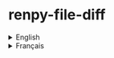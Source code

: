 # renpy-file-diff

<details>
<summary>English</summary>

### English Content
Compare `.rpy` files in two folders, showing identical, different, and unique files.

## Table of Contents
- [Installation](#installation)
- [Usage](#usage)
- [Example](#example)
- [Contributing](#contributing)
- [License](#license)

## Installation

Clone this repository to your local machine:

```bash
git clone https://github.com/cherifVN/renpy-file-diff.git
```

Navigate to the project directory:

```bash
cd renpy-file-diff
```

## Usage

Ensure the cloned folder contains exactly two subfolders, each containing `.rpy` files to compare.

Run the Python script:

```bash
python parse.py
```

### Detailed Explanation

1. **Clone the repository**: Use the `git clone` command to copy the repository to your local machine.
2. **Navigate to the directory**: Use `cd renpy-file-diff` to enter the project directory.
3. **Prepare the folders**: Create two subfolders in the project directory and place the `.rpy` files to compare in them.
4. **Run the script**: Execute the `parse.py` script with Python to compare the files.

## Example

Suppose you have the following two folders in the script directory:

```
renpy-file-diff/
├── folder1/
│   ├── script1.rpy
│   └── script2.rpy
└── folder2/
    ├── script1.rpy
    └── script3.rpy
```

The script will display identical, different, and unique files.

### Output
(The code is in french, so the output too)
```
Fichiers avec le même nom et contenu identique :
- script1.rpy

Fichiers avec le même nom mais un contenu différent :
- Aucun

Fichiers uniques dans l'un ou l'autre des dossiers :
- dossier1/script2.rpy
- dossier2/script3.rpy
```

## Contributing

Contributions are welcome! Please submit a pull request or open an issue to discuss the changes you wish to make.

## License

This project is licensed under the [GNU GPL v3](./LICENSE).

</details>

<details>
<summary>Français</summary>

### Contenu en Français
Comparer les fichiers `.rpy` dans deux dossiers, affichant les fichiers identiques, différents et uniques.

## Table des matières
- [Installation](#installation)
- [Utilisation](#utilisation)
- [Exemple](#exemple)
- [Contribuer](#contribuer)
- [Licence](#licence)

## Installation

Clonez ce dépôt sur votre machine locale :

```bash
git clone https://github.com/cherifVN/renpy-file-diff.git
```

Accédez au répertoire du projet :

```bash
cd renpy-file-diff
```

## Utilisation

Assurez-vous que le dossier cloné contient exactement deux sous-dossiers, chacun contenant des fichiers `.rpy` à comparer.

Exécutez le script Python :

```bash
python parse.py
```

### Explications détaillées

1. **Cloner le dépôt** : Utilisez la commande `git clone` pour copier le dépôt sur votre machine locale.
2. **Naviguer dans le répertoire** : Utilisez `cd renpy-file-diff` pour entrer dans le répertoire du projet.
3. **Préparer les dossiers** : Créez deux sous-dossiers dans le répertoire du projet et placez-y les fichiers `.rpy` à comparer.
4. **Exécuter le script** : Lancez le script `parse.py` avec Python pour comparer les fichiers.

## Exemple

Supposons que vous ayez les deux dossiers suivants dans le répertoire du script :

```
renpy-file-diff/
├── dossier1/
│   ├── script1.rpy
│   └── script2.rpy
└── dossier2/
    ├── script1.rpy
    └── script3.rpy
```

Le script affichera les fichiers identiques, différents et uniques.

### Sortie

```
Fichiers avec le même nom et contenu identique :
- script1.rpy

Fichiers avec le même nom mais un contenu différent :
- Aucun

Fichiers uniques dans l'un ou l'autre des dossiers :
- dossier1/script2.rpy
- dossier2/script3.rpy
```

## Contribuer

Les contributions sont les bienvenues ! Veuillez soumettre une pull request ou ouvrir une issue pour discuter des changements que vous souhaitez apporter.

## Licence

Ce projet est sous licence [GNU GPL v3](./LICENSE).

</details>
